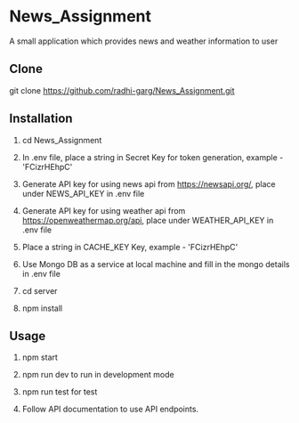 # News_Assignment
A small application which provides news and weather information to user

## Clone

 git clone https://github.com/radhi-garg/News_Assignment.git

## Installation

1. cd News_Assignment

2. In .env file, place a string in Secret Key for token generation, example - 'FCizrHEhpC'

3. Generate API key for using news api from https://newsapi.org/, place under NEWS_API_KEY in .env file

4. Generate API key for using weather api from https://openweathermap.org/api, place under WEATHER_API_KEY in .env file

5. Place a string in CACHE_KEY Key, example - 'FCizrHEhpC'

6. Use Mongo DB as a service at local machine and fill in the mongo details in .env file

7. cd server

8. npm install

## Usage

1. npm start

2. npm run dev to run in development mode

3. npm run test for test

4. Follow API documentation to use API endpoints.
